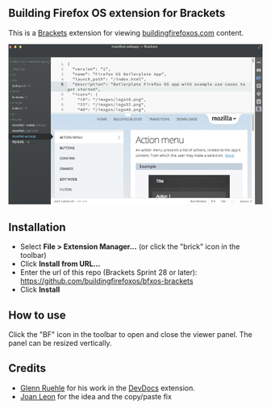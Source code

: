 ## Building Firefox OS extension for Brackets

This is a [Brackets](http://brackets.io) extension for viewing [buildingfirefoxos.com](http://buildingfirefoxos.com) content.

![alt tag](https://raw.githubusercontent.com/buildingfirefoxos/bfxos-brackets/media/images/bfxos-brackets.png)

## Installation

* Select **File > Extension Manager...** (or click the "brick" icon in the toolbar)
* Click **Install from URL...**
* Enter the url of this repo (Brackets Sprint 28 or later): https://github.com/buildingfirefoxos/bfxos-brackets
* Click **Install**

## How to use

Click the "BF" icon in the toolbar to open and close the viewer panel. The panel can be resized vertically.


## Credits

* [Glenn Ruehle](http://github.com/gruehle) for his work in the [DevDocs](https://github.com/gruehle/dev-docs-viewer) extension.
* [Joan Leon](https://twitter.com/nucliweb) for the idea and the copy/paste fix
